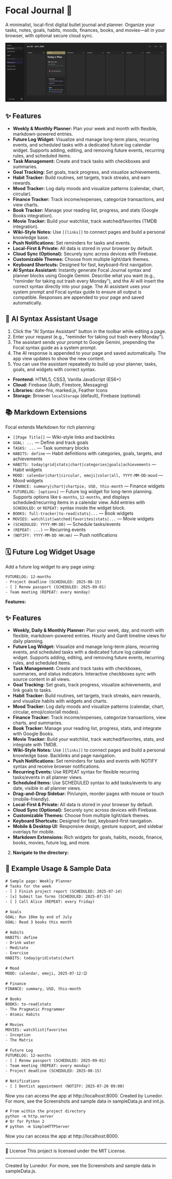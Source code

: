 # Focal Journal 🎯

A minimalist, local-first digital bullet journal and planner. Organize your tasks, notes, goals, habits, moods, finances, books, and movies—all in your browser, with optional secure cloud sync.

![Focal Journal Screenshot](Screenshots/Screenshot_1.jpg)



## ✨ Features

- **Weekly & Monthly Planner:** Plan your week and month with flexible, markdown-powered entries.
- **Future Log Widget:** Visualize and manage long-term plans, recurring events, and scheduled tasks with a dedicated future log calendar widget. Supports adding, editing, and removing future events, recurring rules, and scheduled items.
- **Task Management:** Create and track tasks with checkboxes and summaries.
- **Goal Tracking:** Set goals, track progress, and visualize achievements.
- **Habit Tracker:** Build routines, set targets, track streaks, and earn rewards.
- **Mood Tracker:** Log daily moods and visualize patterns (calendar, chart, circular).
- **Finance Tracker:** Track income/expenses, categorize transactions, and view charts.
- **Book Tracker:** Manage your reading list, progress, and stats (Google Books integration).
- **Movie Tracker:** Build your watchlist, track watched/favorites (TMDB integration).
- **Wiki-Style Notes:** Use `[[links]]` to connect pages and build a personal knowledge base.
- **Push Notifications:** Set reminders for tasks and events.
- **Local-First & Private:** All data is stored in your browser by default.
- **Cloud Sync (Optional):** Securely sync across devices with Firebase.
- **Customizable Themes:** Choose from multiple light/dark themes.
- **Keyboard Shortcuts:** Designed for fast, keyboard-first navigation.
- **AI Syntax Assistant:** Instantly generate Focal Journal syntax and planner blocks using Google Gemini. Describe what you want (e.g., "reminder for taking out trash every Monday"), and the AI will insert the correct syntax directly into your page. The AI assistant uses your system prompt and Focal syntax guide to ensure all output is compatible. Responses are appended to your page and saved automatically.


## 🤖 AI Syntax Assistant Usage

1. Click the "AI Syntax Assistant" button in the toolbar while editing a page.
2. Enter your request (e.g., "reminder for taking out trash every Monday").
3. The assistant sends your prompt to Google Gemini, prepending the Focal syntax guide as a system prompt.
4. The AI response is appended to your page and saved automatically. The app view updates to show the new content.
5. You can use the assistant repeatedly to build up your planner, tasks, goals, and widgets with correct syntax.


- **Frontend:** HTML5, CSS3, Vanilla JavaScript (ES6+)
- **Cloud:** Firebase (Auth, Firestore, Messaging)
- **Libraries:** date-fns, marked.js, Feather Icons
- **Storage:** Browser `localStorage` (default), Firebase (optional)


## 📚 Markdown Extensions

Focal extends Markdown for rich planning:

- `[[Page Title]]` — Wiki-style links and backlinks
- `GOAL: ...` — Define and track goals
- `TASKS: ...` — Task summary blocks
- `HABITS: define` — Habit definitions with categories, goals, targets, and achievements
- `HABITS: today|grid|stats|chart|categories|goals|achievements` — Habit widgets
- `MOOD: calendar|chart|circular, emoji|color|all, YYYY-MM-DD:mood` — Mood widgets
- `FINANCE: summary|chart|chartpie, USD, this-month` — Finance widgets
- `FUTURELOG: [options]` — Future log widget for long-term planning. Supports options like `6-months`, `12-months`, and displays scheduled/recurring items in a calendar view. Add entries with `SCHEDULED:` or `REPEAT:` syntax inside the widget block.
- `BOOKS: full-tracker|to-read|stats|...` — Book widgets
- `MOVIES: watchlist|watched|favorites|stats|...` — Movie widgets
- `(SCHEDULED: YYYY-MM-DD)` — Schedule tasks/events
- `(REPEAT: ...)` — Recurring events
- `(NOTIFY: YYYY-MM-DD HH:mm)` — Push notifications
## 🗓️ Future Log Widget Usage

Add a future log widget to any page using:

```
FUTURELOG: 12-months
- Project deadline (SCHEDULED: 2025-08-15)
- [ ] Renew passport (SCHEDULED: 2025-09-01)
- Team meeting (REPEAT: every monday)
```

**Features:**
## ✨ Features
- **Weekly, Daily & Monthly Planner:** Plan your week, day, and month with flexible, markdown-powered entries. Hourly and Gantt timeline views for daily planning.
- **Future Log Widget:** Visualize and manage long-term plans, recurring events, and scheduled tasks with a dedicated future log calendar widget. Supports adding, editing, and removing future events, recurring rules, and scheduled items.
- **Task Management:** Create and track tasks with checkboxes, summaries, and status indicators. Interactive checkboxes sync with source content in all views.
- **Goal Tracking:** Set goals, track progress, visualize achievements, and link goals to tasks.
- **Habit Tracker:** Build routines, set targets, track streaks, earn rewards, and visualize habits with widgets and charts.
- **Mood Tracker:** Log daily moods and visualize patterns (calendar, chart, circular, emoji/color/all modes).
- **Finance Tracker:** Track income/expenses, categorize transactions, view charts, and summaries.
- **Book Tracker:** Manage your reading list, progress, stats, and integrate with Google Books.
- **Movie Tracker:** Build your watchlist, track watched/favorites, stats, and integrate with TMDB.
- **Wiki-Style Notes:** Use `[[links]]` to connect pages and build a personal knowledge base. Backlinks and page navigation.
- **Push Notifications:** Set reminders for tasks and events with NOTIFY syntax and receive browser notifications.
- **Recurring Events:** Use REPEAT syntax for flexible recurring tasks/events in all planner views.
- **Scheduled Items:** Use SCHEDULED syntax to add tasks/events to any date, visible in all planner views.
- **Drag-and-Drop Sidebar:** Pin/unpin, reorder pages with mouse or touch (mobile-friendly).
- **Local-First & Private:** All data is stored in your browser by default.
- **Cloud Sync (Optional):** Securely sync across devices with Firebase.
- **Customizable Themes:** Choose from multiple light/dark themes.
- **Keyboard Shortcuts:** Designed for fast, keyboard-first navigation.
- **Mobile & Desktop UI:** Responsive design, gesture support, and sidebar overlays for mobile.
- **Markdown Extensions:** Rich widgets for goals, habits, moods, finance, books, movies, future log, and more.
2. **Navigate to the directory:**
## 📝 Example Usage & Sample Data

```
# Sample page: Weekly Planner
# Tasks for the week
- [ ] Finish project report (SCHEDULED: 2025-07-14)
- [x] Submit tax forms (SCHEDULED: 2025-07-15)
- [ ] Call Alice (REPEAT: every friday)

# Goals
GOAL: Run 10km by end of July
GOAL: Read 3 books this month

# Habits
HABITS: define
- Drink water
- Meditate
- Exercise
HABITS: today|grid|stats|chart

# Mood
MOOD: calendar, emoji, 2025-07-12:😊

# Finance
FINANCE: summary, USD, this-month

# Books
BOOKS: to-read|stats
- The Pragmatic Programmer
- Atomic Habits

# Movies
MOVIES: watchlist|favorites
- Inception
- The Matrix

# Future Log
FUTURELOG: 12-months
- [ ] Renew passport (SCHEDULED: 2025-09-01)
- Team meeting (REPEAT: every monday)
- Project deadline (SCHEDULED: 2025-08-15)

# Notifications
- [ ] Dentist appointment (NOTIFY: 2025-07-20 09:00)
```

Now you can access the app at http://localhost:8000.
Created by Lunedor. For more, see the Screenshots and sample data in sampleData.js and init.js.

```
# From within the project directory
python -m http.server
# Or for Python 2
# python -m SimpleHTTPServer
```

Now you can access the app at http://localhost:8000.

---

📜 License
This project is licensed under the MIT License.

---

Created by Lunedor. For more, see the Screenshots and sample data in sampleData.js.

